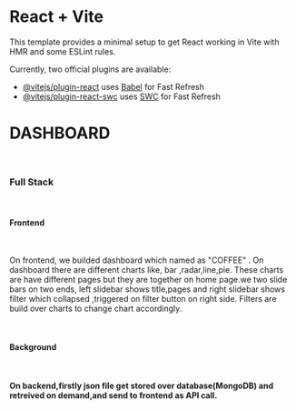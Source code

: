 # React + Vite

This template provides a minimal setup to get React working in Vite with HMR and some ESLint rules.

Currently, two official plugins are available:

- [@vitejs/plugin-react](https://github.com/vitejs/vite-plugin-react/blob/main/packages/plugin-react/README.md) uses [Babel](https://babeljs.io/) for Fast Refresh
- [@vitejs/plugin-react-swc](https://github.com/vitejs/vite-plugin-react-swc) uses [SWC](https://swc.rs/) for Fast Refresh

<h1>DASHBOARD</h1>
<br>
<h3>Full Stack </h3>
<br>
<h4>Frontend</h4>
<br>
<p>On frontend, we builded dashboard which named as "COFFEE" . On dashboard there are different charts like, bar ,radar,line,pie. These charts are have different pages but they are together on home page.we two slide bars on two ends, left slidebar shows title,pages and right slidebar shows filter which collapsed ,triggered on filter button on right side. Filters are build over charts to change chart accordingly. </p>
<br>
<h4>Background<h4>
<br>
<p>On backend,firstly json file get stored over database(MongoDB) and retreived on demand,and send to frontend as API call.</p>